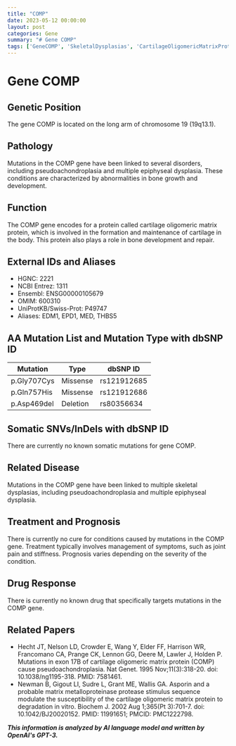 ```yaml
---
title: "COMP"
date: 2023-05-12 00:00:00
layout: post
categories: Gene
summary: "# Gene COMP"
tags: ['GeneCOMP', 'SkeletalDysplasias', 'CartilageOligomericMatrixProtein', 'Mutations', 'Pseudoachondroplasia', 'MultipleEpiphysealDysplasia', 'Treatment', 'Prognosis']
---
```


# Gene COMP

## Genetic Position
The gene COMP is located on the long arm of chromosome 19 (19q13.1).

## Pathology
Mutations in the COMP gene have been linked to several disorders, including pseudoachondroplasia and multiple epiphyseal dysplasia. These conditions are characterized by abnormalities in bone growth and development.

## Function
The COMP gene encodes for a protein called cartilage oligomeric matrix protein, which is involved in the formation and maintenance of cartilage in the body. This protein also plays a role in bone development and repair.

## External IDs and Aliases
- HGNC: 2221
- NCBI Entrez: 1311
- Ensembl: ENSG00000105679
- OMIM: 600310
- UniProtKB/Swiss-Prot: P49747
- Aliases: EDM1, EPD1, MED, THBS5

## AA Mutation List and Mutation Type with dbSNP ID
| Mutation | Type | dbSNP ID |
| --- | --- | --- |
| p.Gly707Cys | Missense | rs121912685 |
| p.Gln757His | Missense | rs121912686 |
| p.Asp469del | Deletion | rs80356634 |

## Somatic SNVs/InDels with dbSNP ID
There are currently no known somatic mutations for gene COMP.

## Related Disease
Mutations in the COMP gene have been linked to multiple skeletal dysplasias, including pseudoachondroplasia and multiple epiphyseal dysplasia.

## Treatment and Prognosis
There is currently no cure for conditions caused by mutations in the COMP gene. Treatment typically involves management of symptoms, such as joint pain and stiffness. Prognosis varies depending on the severity of the condition.

## Drug Response
There is currently no known drug that specifically targets mutations in the COMP gene.

## Related Papers
- Hecht JT, Nelson LD, Crowder E, Wang Y, Elder FF, Harrison WR, Francomano CA, Prange CK, Lennon GG, Deere M, Lawler J, Holden P. Mutations in exon 17B of cartilage oligomeric matrix protein (COMP) cause pseudoachondroplasia. Nat Genet. 1995 Nov;11(3):318-20. doi: 10.1038/ng1195-318. PMID: 7581461.
- Newman B, Gigout LI, Sudre L, Grant ME, Wallis GA. Asporin and a probable matrix metalloproteinase protease stimulus sequence modulate the susceptibility of the cartilage oligomeric matrix protein to degradation in vitro. Biochem J. 2002 Aug 1;365(Pt 3):701-7. doi: 10.1042/BJ20020152. PMID: 11991651; PMCID: PMC1222798.

**_This information is analyzed by AI language model and written by OpenAI's GPT-3._**